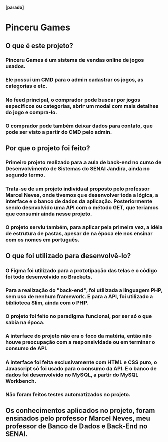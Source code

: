 #### [parado]

# Pinceru Games

## O que é este projeto?

### Pinceru Games é um sistema de vendas online de jogos usados.
### Ele possui um CMD para o admin cadastrar os jogos, as categorias e etc.
### No feed principal, o comprador pode buscar por jogos específicos ou categorias, abrir um modal com mais detalhes do jogo e compra-lo.
### O comprador pode também deixar dados para contato, que pode ser visto a partir do CMD pelo admin.

## Por que o projeto foi feito?

### Primeiro projeto realizado para a aula de back-end no curso de Desenvolvimento de Sistemas do SENAI Jandira, ainda no segundo termo.
### Trata-se de um projeto individual proposto pelo professor Marcel Neves, onde tivemos que desenvolver toda a lógica, a interface e o banco de dados da aplicação. Posteriormente sendo desnvolvido uma API com o método GET, que teriamos que consumir ainda nesse projeto.
### O projeto serviu também, para aplicar pela primeira vez, a idéia de estrutura de pastas, apesar de na época ele nos ensinar com os nomes em português.

## O que foi utilizado para desenvolvê-lo?

### O Figma foi utilizado para a prototipação das telas e o código foi todo desenvolvido no Brackets.
### Para a realização do "back-end", foi utilizada a linguagem PHP, sem uso de nenhum framework. E para a API, foi utilizado a biblioteca Slim, ainda com o PHP.
### O projeto foi feito no paradigma funcional, por ser só o que sabia na época.
### A interface do projeto não era o foco da matéria, então não houve preocupação com a responsividade ou em terminar o consumo de API.
### A interface foi feita exclusivamente com HTML e CSS puro, o Javascript só foi usado para o consumo da API. E o banco de dados foi desenvolvido no MySQL, a partir do MySQL Workbench.
### Não foram feitos testes automatizados no projeto.

## Os conhecimentos aplicados no projeto, foram ensinados pelo professor Marcel Neves, meu professor de Banco de Dados e Back-End no SENAI.
